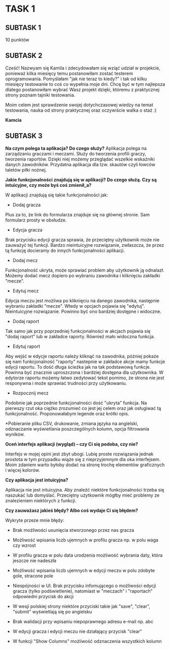 # TASK 1
## SUBTASK 1
10 punktów
## SUBTASK 2
Cześć! Nazwyam się Kamila i zdecydowałam się wziąć udział w projekcie, ponieważ kilka miesięcy temu postanowiłam zostać testerem oprogramowania. Pomyślałam "jak nie teraz to kiedy?" i tak od kilku miesięcy testowanie to coś co wypełnia moje dni. Chcę być w tym najlepsza dlatego postanowiłam wybrać Wasz projekt dzięki, któremu z praktycznej strony poznam tajniki testowania. 

Moim celem jest sprawdzenie swojej dotychczasowej wiedzy na temat testowania, nauka od strony praktycznej oraz oczywiście walka o staż :) 

**Kamcia**

## SUBTASK 3
**Na czym polega ta aplikacja? Do czego służy?**
Aplikacja polega na zarządzaniu graczami i meczami. Służy do tworzenia profili graczy, tworzenia raportów. Dzięki niej możemy przeglądać wszelkie wskaźniki danych zawodników. Przydatna aplikacja dla tzw. skautów czyli łowców taletów piłki nożnej. 

**Jakie funkcjonalności znajdują się w aplikacji? Do czego służą. Czy są intuicyjne, czy może byś coś zmienił_a?**

W aplikacji znajdują się takie funkcjonalności jak: 
* Dodaj gracza

Plus za to, że link do formularza znajduje się na głównej stronie. Sam formularz prosty w obsłudze.
* Edycja gracza

Brak przycisku edycji gracza sprawia, że przeciętny użytkownik może nie zauważyć tej funkcji. Bardzo nieintuicyjne rozwiązanie, zwłaszcza, że przez tą funkcję docieramy do innych funkcjonalności aplikacji.
* Dodaj mecz

Funkcjonalność ukryta, może sprawiać problem aby użytkownik ją odnalazł. Możemy dodać mecz dopiero po wybraniu zawodnika i kliknięciu zakładki "mecze".
* Edytuj mecz

Edycja meczu jest możliwa po kliknięciu na danego zawodnika, następnie wybraniu zakładki "mecze". Wtedy w opcjach pojawia się "edytuj". Nieintuicyjne rozwiązanie. Powinno być ono bardziej dostępne i widoczne. 
* Dodaj raport

Tak samo jak przy poprzedniej funkcjonalności w akcjach pojawia się "dodaj raport" lub w zakładce raporty. Również mało widoczna funkcja. 
* Edytuj raport 

Aby wejść w edycje raportu należy kliknąć na zawodnika, później pokaże się nam funkcjonalność "raporty" nastepnie w zakładce akcje mamy funkcje edycji raportu. To dość długa ścieżka jak na tak podstawową funkcje. Powinna być znacznie uproszczona i bardziej dostępna dla użytkownika. W edytorze raportu możemy łatwo zedytować tekst pomimo, że strona nie jest responywna i może sprawiać trudności przy użytkowaniu. 
* Rozpocznij mecz

Podobnie jak poprzednie funkcjonalności dość "ukryta" funkcja. Na pierwszy rzut oka ciężko zrozumieć co jest jej celem oraz jak osługiwać tą funkcjonalność. Proponowałabym legende oraz krótki opis.

*Pobieranie pliku CSV, drukowanie, zmiana języka na angielski, odznaczanie wyświetlania poszczególnych kolumn, opcja filtrowania wyników. 

**Oceń interfejs aplikacji (wygląd) – czy Ci się podoba, czy nie?**

Interfejs w mojej opini jest zbyt ubogi. Lubię proste rozwiązania jednak prostota w tym przypadku wiąże się z nieprzyjemnym dla oka interfejsem. Moim zdaniem warto byłoby dodać na stronę trochę elementów graficznych i więcej kolorów.

**Czy aplikacja jest intuicyjna?**

Aplikacja nie jest intuicyjna. Aby znaleźć niektóre funkcjonalności trzeba się naszukać lub domyślać. Przeciętny użytkownik mógłby mieć problemy ze znalezieniem niektórych z funkcji. 

**Czy zauważasz jakieś błędy? Albo coś wydaje Ci się błędem?**

Wykryte przeze mnie błędy:

* Brak możliwości usunięcia stworzonego przez nas gracza

* Możliwość wpisania liczb ujemnych w profilu gracza np. w polu waga czy wzrost

* W profilu gracza w polu data urodzenia możliwość wybrania daty, która jeszcze nie nadeszła

* Możliwość wpisania liczb ujemnych w edycji meczu w polu zdobyte gole, stracone pole

* Niespójności w UI. Brak przycisku infomującego o możliwości edycji gracza (tylko podświetlenie), natomiast w "meczach" i "raportach" odpowiedni przycisk do akcji

* W wesji polskiej strony niektóre przyciski takie jak "save", "clear", "submit" wyświetlają się po angielsku

* Brak walidacji przy wpisaniu niepoprawnego adresu e-mail np. abc

* W edycji gracza i edycji meczu nie działający przycisk "clear"

* W funkcji "Show Columns" możliwość odznaczenia wszystkich kolumn



